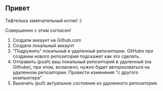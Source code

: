## Привет 

Тефтелька замечательный котик! :)

Совершенно с этим согласен! 

1. Создали аккаунт на Github.com
2. Создали локальный аккаунт
3. "Подружить" локальный и удаленный репозитории. GitHube при создании нового репозитория подскажет как это сделать.
4. Отправить (push) ваш локальный репозиторий в удаленный (на Githube), при этом, возможно, нужно будет авторизоваться на удаленном репозитории.
Провести изменения "с другого компьютера" 
6. Выкачать (pull) актуальное состояние из удаленного репозитория.